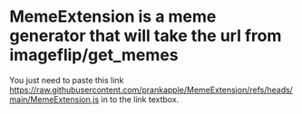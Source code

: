 # MemeExtension is a meme generator that will take the url from imageflip/get_memes

You just need to paste this link https://raw.githubusercontent.com/prankapple/MemeExtension/refs/heads/main/MemeExtension.js in to the link textbox.
